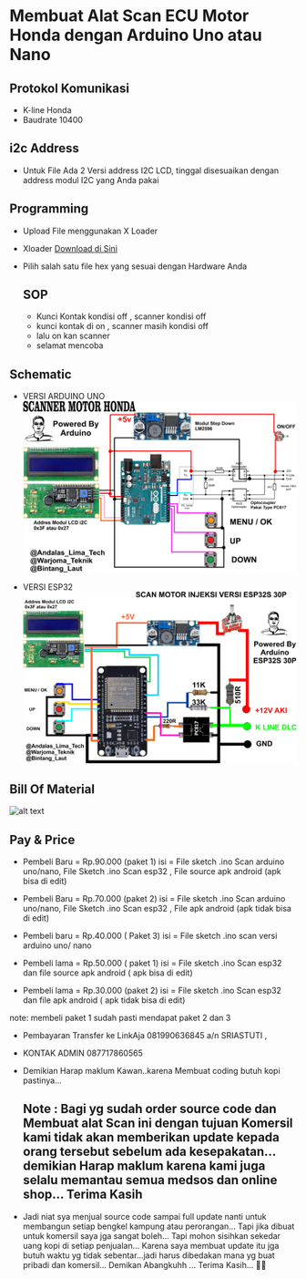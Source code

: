 
# Membuat Alat Scan ECU Motor Honda dengan Arduino Uno atau Nano


## Protokol Komunikasi
- K-line Honda
- Baudrate 10400

## i2c Address
- Untuk File Ada 2 Versi address I2C LCD, tinggal disesuaikan dengan address modul I2C yang Anda pakai

## Programming
- Upload File menggunakan X Loader
- Xloader [Download di Sini](https://github.com/binaryupdates/xLoader.git)
- Pilih salah satu file hex yang sesuai dengan Hardware Anda

  ## SOP
  - Kunci Kontak kondisi off , scanner kondisi off
  - kunci kontak di on , scanner masih kondisi off
  - lalu on kan scanner
  - selamat mencoba

## Schematic
  - VERSI ARDUINO UNO
![alt text](https://github.com/BintangLaut69/Scan-ECU-Honda-Motor/blob/main/SCANNER%201.0.jpg?raw=true)




    
- VERSI ESP32
![alt text](https://github.com/BintangLaut69/Scan-ECU-Honda-Motor/blob/2d8dd3de98fb98721b087b6647b5e2a2fb3c59be/esp32%20scan.jpg?raw=true)




## Bill Of Material
![alt text](https://github.com/BintangLaut69/Scan-ECU-Honda-Motor/blob/main/Daftar%20Komponen.jpg?raw=true)


## Pay & Price
- Pembeli Baru = Rp.90.000 (paket 1)
isi = File sketch .ino Scan arduino uno/nano, File Sketch .ino Scan esp32 , File source apk android (apk bisa di edit)

- Pembeli Baru = Rp.70.000 (paket 2)
  isi = File sketch .ino Scan arduino uno/nano, File Sketch .ino Scan esp32 , File apk android (apk tidak bisa di edit)

- Pembeli baru = Rp.40.000 ( Paket 3) 
isi = File sketch .ino scan versi arduino uno/ nano

- Pembeli lama = Rp.50.000 ( paket 1)
  isi = File sketch .ino Scan esp32 dan file source apk android ( apk bisa di edit)

- Pembeli lama = Rp.30.000 (paket 2)
    isi = File sketch .ino Scan esp32 dan file apk android ( apk tidak bisa di edit)

note: membeli paket 1 sudah pasti mendapat paket 2 dan 3

- Pembayaran Transfer ke LinkAja 081990636845 a/n SRIASTUTI ,
- KONTAK ADMIN 087717860565
- Demikian Harap maklum Kawan..karena Membuat coding butuh kopi pastinya...

  ## Note : Bagi yg sudah order source code dan Membuat alat Scan ini dengan tujuan Komersil kami tidak akan memberikan update kepada orang tersebut sebelum ada kesepakatan... demikian Harap maklum karena kami juga selalu memantau semua medsos dan online shop... Terima Kasih


- Jadi niat sya menjual source code sampai full update nanti untuk membangun setiap bengkel kampung atau perorangan... Tapi jika dibuat untuk komersil saya jga sangat boleh... Tapi mohon sisihkan sekedar uang kopi di setiap penjualan... Karena saya membuat update itu jga butuh waktu yg tidak sebentar...jadi harus dibedakan mana yg buat pribadi dan komersil... Demikan Abangkuhh ... Terima Kasih... 🙏🙏
